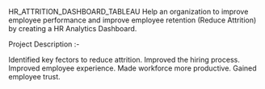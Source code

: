  HR_ATTRITION_DASHBOARD_TABLEAU
Help an organization to improve employee performance and improve employee retention (Reduce Attrition) by creating a HR Analytics Dashboard.













Project Description :-

Identified key fectors to reduce attrition.
Improved the hiring process.
Improved employee experience.
Made workforce more productive.
Gained employee trust.
